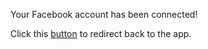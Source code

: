 Your Facebook account has been connected!

Click this [button](https://get.lookout.com/T9feWDp0plb) to redirect back to the app.
